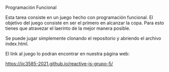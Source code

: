  Programación Funcional
 
 Esta tarea consiste en un juego hecho con programación funcional. El objetivo del juego consiste en ser el primero en alcanzar la copa. Para esto tienes que atravezar el laerinto de la mejor manera posible.
 
Se puede jugar simplemente clonando el repositorio y abriendo el archivo index.html.
 
 El link al juego lo podran encontrar en nuestra página web:
 
 https://iic3585-2021.github.io/reactive-js-grupo-5/
